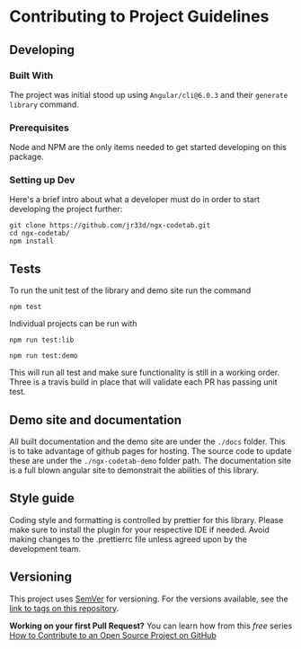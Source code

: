 # Contributing to Project Guidelines

## Developing

### Built With

The project was initial stood up using `Angular/cli@6.0.3` and their `generate library` command.

### Prerequisites

Node and NPM are the only items needed to get started developing on this package.

### Setting up Dev

Here's a brief intro about what a developer must do in order to start developing
the project further:

```shell
git clone https://github.com/jr33d/ngx-codetab.git
cd ngx-codetab/
npm install
```

## Tests

To run the unit test of the library and demo site run the command

```shell
npm test
```

Individual projects can be run with

```shell
npm run test:lib 

npm run test:demo
```

This will run all test and make sure functionality is still in a working order. Three is a travis build in place that will validate each PR has passing unit test.

## Demo site and documentation

All built documentation and the demo site are under the `./docs` folder. This is to take advantage of github pages for hosting. The source code to update these are under the `./ngx-codetab-demo` folder path. The documentation site is a full blown angular site to demonstrait the abilities of this library.

## Style guide

Coding style and formatting is controlled by prettier for this library. Please make sure to install the plugin for your respective IDE if needed. Avoid making changes to the .prettierrc file unless agreed upon by the development team.

## Versioning

This project uses [SemVer](http://semver.org/) for versioning. For the versions available, see the [link to tags on this repository](/tags).

**Working on your first Pull Request?** You can learn how from this _free_ series [How to Contribute to an Open Source Project on GitHub](https://egghead.io/series/how-to-contribute-to-an-open-source-project-on-github)
